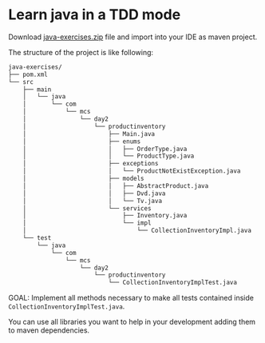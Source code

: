 # Learn java in a TDD mode 

Download [java-exercises.zip](java-exercises.zip) file and import into your IDE as maven project.

The structure of the project is like following:
```txt
java-exercises/
├── pom.xml
└── src
    ├── main
    │   └── java
    │       └── com
    │           └── mcs
    │               └── day2
    │                   └── productinventory
    │                       ├── Main.java
    │                       ├── enums
    │                       │   ├── OrderType.java
    │                       │   └── ProductType.java
    │                       ├── exceptions
    │                       │   └── ProductNotExistException.java
    │                       ├── models
    │                       │   ├── AbstractProduct.java
    │                       │   ├── Dvd.java
    │                       │   └── Tv.java
    │                       └── services
    │                           ├── Inventory.java
    │                           └── impl
    │                               └── CollectionInventoryImpl.java
    └── test
        └── java
            └── com
                └── mcs
                    └── day2
                        └── productinventory
                            └── CollectionInventoryImplTest.java
```

GOAL: Implement all methods necessary to make all tests contained inside `CollectionInventoryImplTest.java`.  

You can use all libraries you want to help in your development adding them to maven dependencies. 
